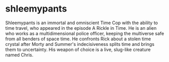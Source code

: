 # shleemypants

Shleemypants is an immortal and omniscient Time Cop with the ability to time travel, who appeared in the episode A Rickle in Time. He is an alien who works as a multidimensional police officer, keeping the multiverse safe from all benders of space time. He confronts Rick about a stolen time crystal after Morty and Summer's indecisiveness splits time and brings them to uncertainty. His weapon of choice is a live, slug-like creature named Chris.
